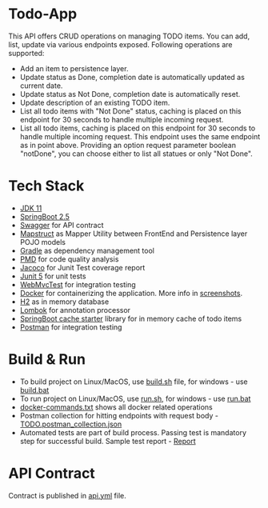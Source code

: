 # Todo-App
   This API offers CRUD operations on managing TODO items. You can add, list, update via various endpoints exposed.
   Following operations are supported:
   - Add an item to persistence layer.
   - Update status as Done, completion date is automatically updated as current date.
   - Update status as Not Done, completion date is automatically reset.
   - Update description of an existing TODO item.  
   - List all todo items with "Not Done" status, caching is placed on this endpoint for 30 seconds to handle multiple incoming request.
   - List all todo items, caching is placed on this endpoint for 30 seconds to handle multiple incoming request. This endpoint uses the same endpoint as in point above. Providing an option request parameter boolean "notDone", you can choose either to list all statues or only "Not Done". 

# Tech Stack
 - [JDK 11](https://openjdk.java.net/projects/jdk/11/)
 - [SpringBoot 2.5](https://spring.io/blog/2021/08/19/spring-boot-2-5-4-available-now)
 - [Swagger](https://editor.swagger.io/) for API contract
 - [Mapstruct](https://mapstruct.org/) as Mapper Utility between FrontEnd and Persistence layer POJO models
 - [Gradle](https://docs.gradle.org/current/userguide/pmd_plugin.html) as dependency management tool
 - [PMD](https://docs.gradle.org/current/userguide/pmd_plugin.html) for code quality analysis
 - [Jacoco](https://docs.gradle.org/current/userguide/jacoco_plugin.html) for Junit Test coverage report
 - [Junit 5](https://junit.org/junit5) for unit tests
 - [WebMvcTest](https://docs.spring.io/spring-boot/docs/current/api/org/springframework/boot/test/autoconfigure/web/servlet/WebMvcTest.html) for integration testing   
 - [Docker](https://www.docker.com/) for containerizing the application. More info in [screenshots](./screenshots).
 - [H2](https://www.h2database.com/html/main.html) as in memory database
 - [Lombok](https://projectlombok.org/) for annotation processor
 - [SpringBoot cache starter](https://mvnrepository.com/artifact/org.springframework.boot/spring-boot-starter-cache) library for in memory cache of todo items
 - [Postman](https://www.postman.com/) for integration testing

# Build & Run

 - To build project on Linux/MacOS, use [build.sh](./build.sh) file, for windows - use [build.bat](./build.bat)
 - To run project on Linux/MacOS, use [run.sh](./run.sh), for windows - use [run.bat](./run.bat)
 - [docker-commands.txt](docker-commands.txt) shows all docker related operations
 - Postman collection for hitting endpoints with request body - [TODO.postman_collection.json](TODO.postman_collection.json)
 - Automated tests are part of build process. Passing test is mandatory step for successful build. Sample test report - [Report](./test-report.PNG)

# API Contract 

   Contract is published in [api.yml](./api.yml) file.

